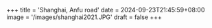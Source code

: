 +++
title = 'Shanghai, Anfu road'
date = 2024-09-23T21:45:59+08:00
image = '/images/shanghai2021.JPG'
draft = false
+++